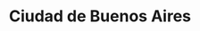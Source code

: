 ---
title: Ciudad de Buenos Aires
url: /ciudad-de-buenos-aires/
latitude: -34.608
longitude: -58.381
---